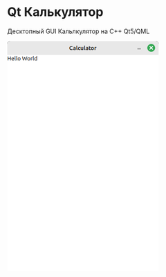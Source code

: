 # Qt Калькулятор
Десктопный GUI Кальлкулятор на C++ Qt5/QML

![alt text](assets/app_image_qt_calc.png)
